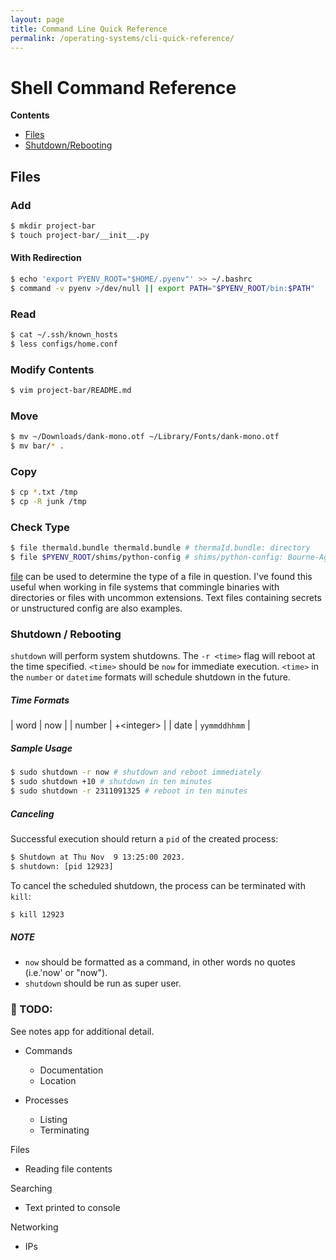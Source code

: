 ```yaml
---
layout: page
title: Command Line Quick Reference
permalink: /operating-systems/cli-quick-reference/
---
```


# Shell Command Reference

**Contents**
- [Files](#files)
- [Shutdown/Rebooting](#shutdown-rebooting)

## Files

### Add
```sh
$ mkdir project-bar
$ touch project-bar/__init__.py
```

#### With Redirection
```sh
$ echo 'export PYENV_ROOT="$HOME/.pyenv"' >> ~/.bashrc
$ command -v pyenv >/dev/null || export PATH="$PYENV_ROOT/bin:$PATH"
```

### Read
```sh
$ cat ~/.ssh/known_hosts
$ less configs/home.conf
```

### Modify Contents
```sh
$ vim project-bar/README.md
```

### Move
```sh
$ mv ~/Downloads/dank-mono.otf ~/Library/Fonts/dank-mono.otf
$ mv bar/* .
```

### Copy
```sh
$ cp *.txt /tmp
$ cp -R junk /tmp
```

### Check Type
```sh
$ file thermald.bundle thermald.bundle # thermaId.bundle: directory
$ file $PYENV_ROOT/shims/python-config # shims/python-config: Bourne-Again shell script text executable, ASCII text
```

[file](https://en.wikipedia.org/wiki/File_(command)) can be used to determine
the type of a file in question. I've found this useful when working in
file systems that commingle binaries with directories or files with uncommon
extensions. Text files containing secrets or unstructured config are also examples.

### Shutdown / Rebooting

`shutdown` will perform system shutdowns. The `-r <time>` flag will
reboot at the time specified. `<time>` should be `now` for immediate execution.
`<time>` in the `number` or `datetime` formats will schedule shutdown in the
future.

##### Time Formats

| word | now |
| number | +\<integer> |
| date | `yymmddhhmm` |

##### Sample Usage
```sh
$ sudo shutdown -r now # shutdown and reboot immediately
$ sudo shutdown +10 # shutdown in ten minutes
$ sudo shutdown -r 2311091325 # reboot in ten minutes
```
##### Canceling
Successful execution should return a `pid` of the created process:
```sh
$ Shutdown at Thu Nov  9 13:25:00 2023.
$ shutdown: [pid 12923]
```
To cancel the scheduled shutdown, the process can be terminated with `kill`:
```sh
$ kill 12923
```

##### NOTE
- `now` should be formatted as a command, in other words no quotes
(i.e.'now' or "now").
- `shutdown` should be run as super user.

### 🚧 TODO:
See notes app for additional detail.

- Commands
  - Documentation
  - Location

- Processes
  - Listing
  - Terminating

Files
- Reading file contents

Searching
- Text printed to console

Networking
- IPs
